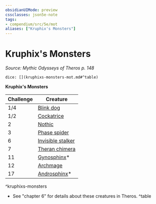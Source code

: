 ```yaml
---
obsidianUIMode: preview
cssclasses: json5e-note
tags:
- compendium/src/5e/mot
aliases: ["Kruphix's Monsters"]
---
```

# Kruphix's Monsters
*Source: Mythic Odysseys of Theros p. 148* 

`dice: [](kruphixs-monsters-mot.md#^table)`

**Kruphix's Monsters**

| Challenge | Creature |
|-----------|----------|
| 1/4 | [Blink dog](compendium/bestiary/fey/blink-dog.md) |
| 1/2 | [Cockatrice](compendium/bestiary/monstrosity/cockatrice.md) |
| 2 | [Nothic](compendium/bestiary/aberration/nothic.md) |
| 3 | [Phase spider](compendium/bestiary/monstrosity/phase-spider.md) |
| 6 | [Invisible stalker](compendium/bestiary/elemental/invisible-stalker.md) |
| 7 | [Theran chimera](compendium/bestiary/monstrosity/theran-chimera-mot.md) |
| 11 | [Gynosphinx](compendium/bestiary/monstrosity/gynosphinx.md)* |
| 12 | [Archmage](compendium/bestiary/humanoid/archmage.md) |
| 17 | [Androsphinx](compendium/bestiary/monstrosity/androsphinx.md)* |
^kruphixs-monsters

* See "chapter 6" for details about these creatures in Theros.
^table